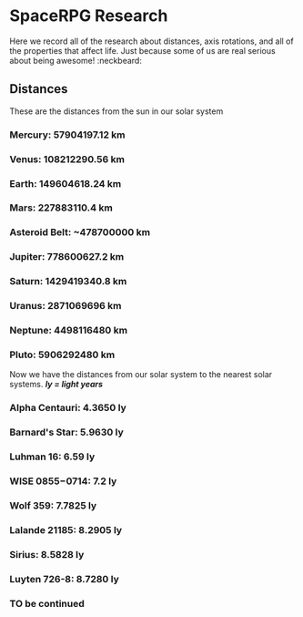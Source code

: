 # SpaceRPG Research

Here we record all of the research about distances, axis rotations, and all of the properties that affect life. Just because some of us are real serious about being awesome! :neckbeard:

## Distances

These are the distances from the sun in our solar system

### Mercury: 57904197.12 km
### Venus: 108212290.56 km
### Earth: 149604618.24 km
### Mars: 227883110.4 km
### Asteroid Belt: ~478700000 km
### Jupiter: 778600627.2 km
### Saturn: 1429419340.8 km
### Uranus: 2871069696 km
### Neptune: 4498116480 km
### Pluto: 5906292480 km

Now we have the distances from our solar system to the nearest solar systems.
***ly = light years***

### Alpha Centauri: 4.3650 ly
### Barnard's Star: 5.9630 ly
### Luhman 16: 6.59 ly
### WISE 0855−0714: 7.2 ly
### Wolf 359: 7.7825 ly
### Lalande 21185: 8.2905 ly
### Sirius: 8.5828 ly
### Luyten 726-8: 8.7280 ly
### TO be continued
